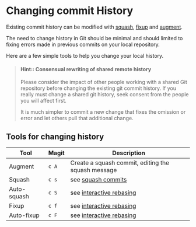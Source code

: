 # Changing commit History

Existing commit history can be modified with [squash](commit-squash.md), [fixup](commit-fixup.md) and [augment](commit-augment.md).

The need to change history in Git should be minimal and should limited to fixing errors made in previous commits on your local repository.

Here are a few simple tools to help you change your local history.

> #### Hint:: Consensual rewriting of shared remote history
> Please consider the impact of other people working with a shared Git repository before changing the existing git commit history.  If you really must change a shared git history, seek consent from the people you will affect first.
>
> It is much simpler to commit a new change that fixes the omission or error and let others pull that additional change.

## Tools for changing history

| Tool        | Magit | Description                                         |
|-------------|-------|-----------------------------------------------------|
| Augment     | `c A` | Create a squash commit, editing the squash message  |
| Squash      | `c s` | see [squash commits](squash-commits.md)             |
| Auto-squash | `c S` | see [interactive rebasing](interactive-rebasing.md) |
| Fixup       | `c f` | see [interactive rebasing](interactive-rebasing.md) |
| Auto-fixup  | `c F` | see [interactive rebasing](interactive-rebasing.md) |
